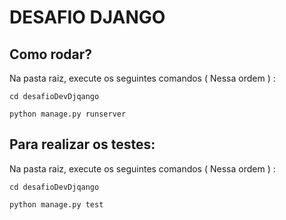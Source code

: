 # DESAFIO DJANGO

## Como rodar?

Na pasta raiz, execute os seguintes comandos ( Nessa ordem ) :

```
cd desafioDevDjqango
```

```
python manage.py runserver
```

## Para realizar os testes:

Na pasta raiz, execute os seguintes comandos ( Nessa ordem ) :

```
cd desafioDevDjqango
```

```
python manage.py test
```